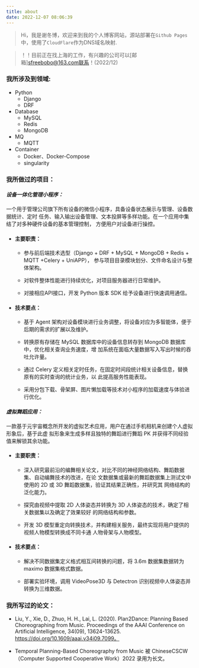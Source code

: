 ```yaml
---
title: about
date: 2022-12-07 08:06:39
---
```




> Hi，我是谢冬博，欢迎来到我的个人博客网站，源站部署在`Github Pages`中，使用了`CloudFlare`作为DNS域名映射.

> ！！目前正在找上海的工作，有兴趣的公司可以[邮箱]sfreebobo@163.com联系！(2022/12)

### 我所涉及到领域: 

- Python
  - Django
  - DRF
- Database
  - MySQL
  - Redis
  - MongoDB
- MQ
  - MQTT
- Container
  - Docker、Docker-Compose
  - singularity

### 我所做过的项目：

#### ***设备一体化管理小程序**：*

一个用于管理公司旗下所有设备的微信小程序，具备设备状态展示与管理、设备数据统计、定时 任务、输入输出设备管理、文本投屏等多样功能。在一个应用中集结了对多种硬件设备的基本管理控制， 方便用户对设备进行操控。 

- #### 主要职责： 

  - 参与前后端技术选型（Django + DRF + MySQL + MongoDB + Redis + MQTT +Celery + UniAPP）， 参与项目目录模块划分、文件命名设计与整体架构。 

  - 对软件整体性能进行持续优化，对项目服务器进行日常维护。 

  - 对接相应API接口，开发 Python 版本 SDK 给予设备进行快速调用通信。 


- #### 技术要点： 

  - 基于 Agent 架构对设备模块进行业务调整，将设备对应为多智能体，便于后期的需求的扩展以及维护。 

  - 转换原有存储在 MySQL 数据库中的设备信息转存到 MongoDB 数据库中，优化相关查询业务速度，增 加系统在面临大量数据写入写出时候的吞吐允许量。 

  - 通过 Celery 定义相关定时任务，在固定时间段统计相关设备信息，替换原有的实时查询的统计业务，以 此提高服务性能表现。 

  - 采用分包下载、骨架屏、图片懒加载等技术对小程序的加载速度与体验进行优化。 


#### ***虚拟舞蹈应用**：*

一款基于元宇宙概念所开发的虚拟艺术应用，用户在通过手机相机来创建个人虚拟形象后，基于此虚 拟形象来生成多样且独特的舞蹈进行舞蹈 PK 并获得不同经验值来解锁其余功能。 

- #### 主要职责： 

  - 深入研究最前沿的编舞相关论文，对比不同的神经网络结构、舞蹈数据集、自动编舞技术的改进，在论 文数据集或最新的舞蹈数据集上测试文中使用的 2D 或 3D 舞蹈数据集，验证其结果正确性，并研究其 网络结构的泛化能力。 

  - 探究由视频中提取 2D 人体姿态并转换为 3D 人体姿态的技术，确定了相关数据集以及确定了效果较好 的网络结构和参数。 

  - 开发 3D 模型重定向转换技术，并构建相关服务，最终实现将用户提供的视频人物模型转换成不同卡通 人物骨架与人物模型。 


- #### 技术要点：

  - 解决不同数据集定义格式相互间转换的问题，将 3.6m 数据集数据转为 maximo 数据集格式数据。 

  - 部署实验环境，调用 VideoPose3D 与 Detectron 识别视频中人体姿态并转换为三维数据。



### 我所写过的论文：

- Liu, Y., Xie, D., Zhuo, H. H., Lai, L. (2020). Plan2Dance: Planning Based Choreographing from  Music. Proceedings of the AAAI Conference on Artificial Intelligence, 34(09), 13624-13625.  https://doi.org/10.1609/aaai.v34i09.7099。 

- Temporal Planning-Based Choreography from Music 被 ChineseCSCW（Computer Supported  Cooperative Work）2022 录用为长文。

